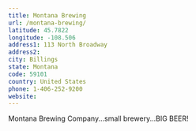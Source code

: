 ```yaml
---
title: Montana Brewing
url: /montana-brewing/
latitude: 45.7822
longitude: -108.506
address1: 113 North Broadway
address2: 
city: Billings
state: Montana
code: 59101
country: United States
phone: 1-406-252-9200
website: 
---
```

Montana Brewing Company...small brewery...BIG BEER!
